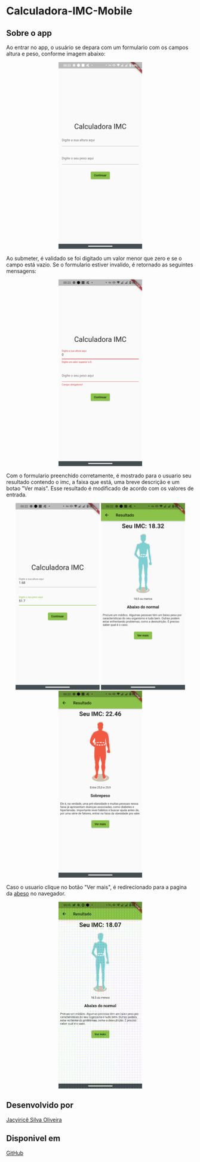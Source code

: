 # Calculadora-IMC-Mobile

## Sobre o app
Ao entrar no app, o usuário se depara com um formulario com os campos altura e peso, conforme imagem abaixo:
<p align="center">
  <img src="https://github.com/jacyirice/Calculadora-IMC-Mobile/blob/develop/images/prints_imc_1.png?raw=true" height="500" alt="Tela inicial do app"/>
</p>

Ao submeter, é validado se foi digitado um valor menor que zero e se o campo está vazio. Se o formulario
estiver invalido, é retornado as seguintes mensagens:
<p align="center">
  <img src="https://github.com/jacyirice/Calculadora-IMC-Mobile/blob/develop/images/prints_imc_2.png?raw=true" height="500" alt="Formulario invalido"/>
</p>

Com o formulario preenchido corretamente, é mostrado para o usuario seu resultado contendo o imc, 
a faixa que está, uma breve descrição e um botao "Ver mais". Esse resultado é modificado de acordo com os 
valores de entrada.
<p align="center">
  <img src="https://github.com/jacyirice/Calculadora-IMC-Mobile/blob/develop/images/prints_imc_3.png?raw=true" height="500" alt="Formulario preenchido corretamente"/>
  <img src="https://github.com/jacyirice/Calculadora-IMC-Mobile/blob/develop/images/prints_imc_4.png?raw=true" height="500" alt="Resultado"/>
  <img src="https://github.com/jacyirice/Calculadora-IMC-Mobile/blob/develop/images/prints_imc_5.png?raw=true" height="500" alt="Outro resultado"/>
</p>

Caso o usuario clique no botão "Ver mais", é redirecionado para a pagina da [abeso](https://abeso.org.br/obesidade-e-sindrome-metabolica/calculadora-imc/) no navegador.
<p align="center">
  <img src="https://github.com/jacyirice/Calculadora-IMC-Mobile/blob/develop/images/gif_imc_6.gif?raw=true" height="500" alt="Formulario preenchido corretamente"/>
</p>

## Desenvolvido por
[Jacyiricê Silva Oliveira](https://github.com/jacyirice/)

## Disponivel em 
[GitHub](https://github.com/jacyirice/Calculadora-IMC-Mobile)
